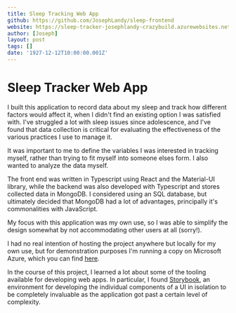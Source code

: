 ```yaml
---
title: Sleep Tracking Web App
github: https://github.com/JosephLandy/sleep-frontend
website: https://sleep-tracker-josephlandy-crazybuild.azurewebsites.net/
author: [Joseph]
layout: post
tags: []
date: '1927-12-12T10:00:00.001Z'
---
```

Sleep Tracker Web App
===
I built this application to record data about my sleep and track how different factors would affect it, when I didn't find an existing option I was satisfied with. I've struggled a lot with sleep issues since adolescence, and I've found that data collection is critical for evaluating the effectiveness of the various practices I use to manage it. 

It was important to me to define the variables I was interested in tracking myself, rather than trying to fit myself into someone elses form. I also wanted to analyze the data myself.

The front end was written in Typescript using React and the Material-UI library, while the backend was also developed with Typescript and stores collected data in MongoDB. I considered using an SQL database, but ultimately decided that MongoDB had a lot of advantages, principally it's commonalities with JavaScript.

My focus with this application was my own use, so I was able to simplify the design somewhat by not accommodating other users at all (sorry!).

I had no real intention of hosting the project anywhere but locally for my own use, but for demonstration purposes I'm running a copy on Microsoft Azure, which you can find [here](https://sleep-tracker-josephlandy-crazybuild.azurewebsites.net/).

In the course of this project, I learned a lot about some of the tooling available for developing web apps. In particular, I found [Storybook](https://storybook.js.org/), an environment for developing the individual components of a UI in isolation to be completely invaluable as the application got past a certain level of complexity.
